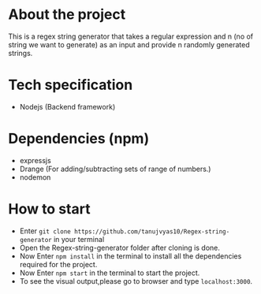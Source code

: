# About the project
This is a regex string generator that takes a regular expression and n (no of string we want to generate) as an input and provide n randomly generated strings.


# Tech specification
* Nodejs (Backend framework)

# Dependencies (npm)
* expressjs
* Drange (For adding/subtracting sets of range of numbers.)
* nodemon

# How to start
* Enter ```git clone https://github.com/tanujvyas10/Regex-string-generator``` in your terminal
* Open the Regex-string-generator folder after cloning is done.
* Now Enter ```npm install``` in the terminal to install all the dependencies required for the project.
* Now Enter ```npm start``` in the terminal to start the project.
* To see the visual output,please go to browser and type ```localhost:3000```.
